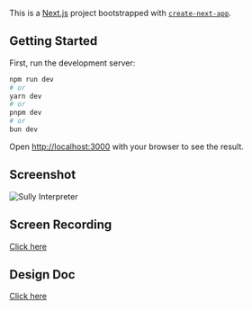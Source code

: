 This is a [Next.js](https://nextjs.org) project bootstrapped with [`create-next-app`](https://nextjs.org/docs/app/api-reference/cli/create-next-app).

## Getting Started

First, run the development server:

```bash
npm run dev
# or
yarn dev
# or
pnpm dev
# or
bun dev
```

Open [http://localhost:3000](http://localhost:3000) with your browser to see the result.

## Screenshot

![Sully Interpreter](https://github.com/user-attachments/assets/3f1d06a1-4cb3-4251-a2df-a6e26beaecaa)

## Screen Recording

[Click here](https://drive.google.com/file/d/1qnWq6l0oemolEJUxtmkpE_DqQ3WJUF6u/view?usp=sharing)

## Design Doc

[Click here](https://docs.google.com/document/d/156Gy_jnPFoW4MSBp2LlM6e7xsOqXxow7pz4YkHW4aGw/edit?usp=sharing)

